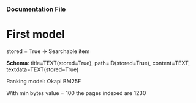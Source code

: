 ### Documentation File

# First model

stored = True  **=>** Searchable item 

**Schema**: title=TEXT(stored=True), path=ID(stored=True), content=TEXT, textdata=TEXT(stored=True)

Ranking model: Okapi BM25F

With min bytes value = 100 the pages indexed are 1230
